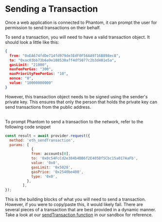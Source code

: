 # Sending a Transaction

Once a web application is connected to Phantom, it can prompt the user for permission to send transactions on their behalf.

To send a transaction, you will need to have a valid transaction object. It should look a little like this:

```json
{
  from: "0xEA674fdDe714fd979de3EdF0F56AA9716B898ec8",
  to: "0xac03bb73b6a9e108530aff4df5077c2b3d481e5a",
  gasLimit: "21000",
  maxFeePerGas: "300",
  maxPriorityFeePerGas: "10",
  nonce: "0",
  value: "10000000000"
}
```

However, this transaction object needs to be signed using the sender's private key. This ensures that only the person that holds the private key can send transactions from the public address.

\
To prompt Phantom to send a transaction to the network, refer to the following code snippet

```javascript
const result = await provider.request({
  method: 'eth_sendTransaction',
  params: [        
            {
            from: accounts[0],
            to: '0x0c54FcCd2e384b4BB6f2E405Bf5Cbc15a017AaFb',
            value: '0x0',
            gasLimit: '0x5028',
            gasPrice: '0x2540be400',
            type: '0x0',
          },
        ],
});
```

This is the building blocks of what you will need to send a transaction. However, if you were to copy/paste this, it would likely fail. There are several pieces of a transaction that are best provided in a dynamic manner. Take a look at our [sendTransaction function](https://github.com/phantom-labs/eth_sandbox/blob/main/src/utils/sendTransaction.ts) in our sandbox for reference.
